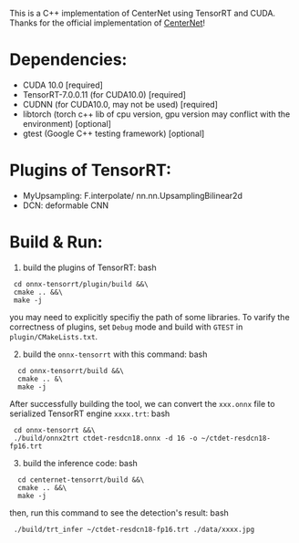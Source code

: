 
This is a C++ implementation of CenterNet using TensorRT and CUDA. Thanks for the official implementation of [CenterNet](https://github.com/xingyizhou/CenterNet)!

# Dependencies:
- CUDA 10.0 [required]
- TensorRT-7.0.0.11 (for CUDA10.0) [required]
- CUDNN (for CUDA10.0, may not be used) [required]
- libtorch (torch c++ lib of cpu version, gpu version may conflict with the environment) [optional]
- gtest (Google C++ testing framework) [optional]

# Plugins of TensorRT:
- MyUpsampling: F.interpolate/ nn.nn.UpsamplingBilinear2d
- DCN: deformable CNN

# Build & Run:
1. build the  plugins of TensorRT:
bash
```
 cd onnx-tensorrt/plugin/build &&\
 cmake .. &&\
 make -j
```
you may need to explicitly specifiy the path of some libraries. To varify the correctness of plugins, set `Debug` mode and build with `GTEST` in `plugin/CMakeLists.txt`.

2. build the `onnx-tensorrt` with this command:
bash
```
  cd onnx-tensorrt/build &&\
  cmake .. &\
  make -j
```
After successfully building the tool, we can convert the `xxx.onnx` file to serialized TensorRT engine `xxxx.trt`:
bash
```
 cd onnx-tensorrt &&\
 ./build/onnx2trt ctdet-resdcn18.onnx -d 16 -o ~/ctdet-resdcn18-fp16.trt
```

3. build the inference code:
bash
```
  cd centernet-tensorrt/build &&\
  cmake .. &&\
  make -j
```
then, run this command to see the detection's result:
bash
```
 ./build/trt_infer ~/ctdet-resdcn18-fp16.trt ./data/xxxx.jpg
```

